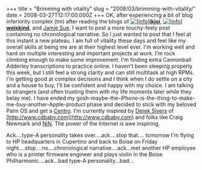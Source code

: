 +++
title = "Brimming with vitality"
slug = "2008/03/brimming-with-vitality/"
date = 2008-03-27T12:17:00.000Z
+++
OK, after experiencing a bit of blog inferiority complex (tm) after reading the blogs of [![[info]](http://stat.livejournal.com/img/userinfo.gif)](http://ikioi.livejournal.com/profile)[**ikioi**](http://ikioi.livejournal.com/), [![[info]](http://stat.livejournal.com/img/userinfo.gif)](http://weiskind.livejournal.com/profile)[**weiskind**](http://weiskind.livejournal.com/), and [Jamie Sue](http://jamiesue.typepad.com/jamiesue/), I want to post a more touchy-feely post containing no chronological narrative. So I just wanted to post that I feel at this instant a new plateau. I am full of vitality these days and feel like my overall skills at being me are at their highest level ever. I'm working well and hard on multiple interesting and important projects at work. I'm rock climbing enough to make some improvement. I'm finding extra Cannonball Adderley transcriptions to practice online. I haven't been sleeping properly this week, but I still feel a strong clarity and can still multitask at high RPMs. I'm getting good at complex decisions and I think when I do settle on a city and a house to buy, I'll be confident and happy with my choice. I am talking to strangers (and often trusting them with my life moments later while they belay me). I have ended my gosh-maybe-the-iPhone-is-the-thing-to-make-me-buy-another-Apple-product phase and decided to stick with my beloved Palm OS and get a [Centro](http://www.palm.com/us/products/smartphones/centro/?creativeID=US_BB_default_centro). I'm currently inspired by [Derek Sivers](http://sivers.org) of [http://www.cdbaby.com](http://www.cdbaby.com) and folks like Craig Newmark and [NiN](http://www.nin.com/). The power of the Internet is awe inspiring.

Ack....type-A personality takes over....ack....stop that.... tomorrow I'm flying to HP headquarters in Cupertino and back to Boise on Friday night....stop....no....chronological narrative....ack...met another HP employee who is a printer firmware engineer and plays violin in the Boise Philharmonic....ack...bad type-A personality...bad...